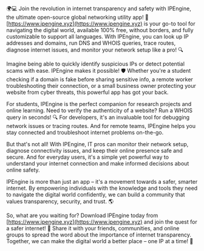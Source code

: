 🌍💻 Join the revolution in internet transparency and safety with IPEngine, the ultimate open-source global networking utility app! 🚀 [https://www.ipengine.xyz](https://www.ipengine.xyz) is your go-to tool for navigating the digital world, available 100% free, without borders, and fully customizable to support all languages. With IPEngine, you can look up IP addresses and domains, run DNS and WHOIS queries, trace routes, diagnose internet issues, and monitor your network setup like a pro! 🔍

Imagine being able to quickly identify suspicious IPs or detect potential scams with ease. IPEngine makes it possible! 🛡️ Whether you're a student checking if a domain is fake before sharing sensitive info, a remote worker troubleshooting their connection, or a small business owner protecting your website from cyber threats, this powerful app has got your back.

For students, IPEngine is the perfect companion for research projects and online learning. Need to verify the authenticity of a website? Run a WHOIS query in seconds! 🔍 For developers, it's an invaluable tool for debugging network issues or tracing routes. And for remote teams, IPEngine helps you stay connected and troubleshoot internet problems on-the-go.

But that's not all! With IPEngine, IT pros can monitor their network setup, diagnose connectivity issues, and keep their online presence safe and secure. And for everyday users, it's a simple yet powerful way to understand your internet connection and make informed decisions about online safety.

IPEngine is more than just an app – it's a movement towards a safer, smarter internet. By empowering individuals with the knowledge and tools they need to navigate the digital world confidently, we can build a community that values transparency, security, and trust. 🌎

So, what are you waiting for? Download IPEngine today from [https://www.ipengine.xyz](https://www.ipengine.xyz) and join the quest for a safer internet! 🚀 Share it with your friends, communities, and online groups to spread the word about the importance of internet transparency. Together, we can make the digital world a better place – one IP at a time! 💪